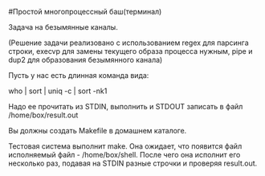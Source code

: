 #Простой многопроцессный баш(терминал)

Задача на безымянные каналы.

(Решение задачи реализовано с использованием regex для парсинга строки, execvp для замены текущего образа процесса нужным, pipe и dup2 для образования безымянного канала)

Пусть у нас есть длинная команда вида:

who | sort | uniq -c | sort -nk1

Надо ее прочитать из STDIN, выполнить и STDOUT записать в файл /home/box/result.out

Вы должны создать Makefile в домашнем каталоге.

Тестовая система выполнит make. Она ожидает, что появится файл исполняемый файл - /home/box/shell. После чего она исполнит его несколько раз, подавая на STDIN разные строчки и проверяя result.out.

